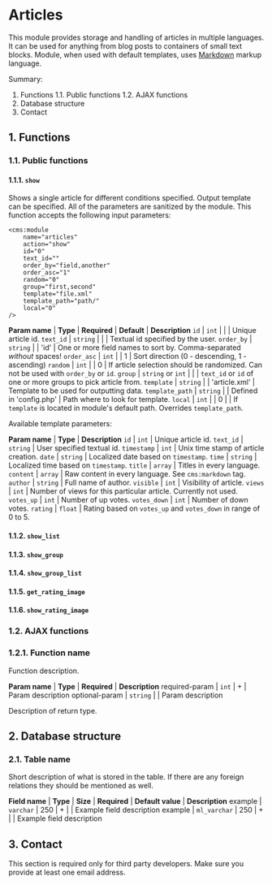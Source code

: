 # Articles

This module provides storage and handling of articles in multiple languages. It can be used for anything from
blog posts to containers of small text blocks. Module, when used with default templates, uses [Markdown][] markup
language.


Summary:

1. Functions
	1.1. Public functions
	1.2. AJAX functions
2. Database structure
3. Contact


## 1. Functions

### 1.1. Public functions

#### 1.1.1. `show`

Shows a single article for different conditions specified. Output template can be specified. All of the
parameters are sanitized by the module. This function accepts the following input parameters:

	<cms:module
		name="articles"
		action="show"
		id="0"
		text_id=""
		order_by="field,another"
		order_asc="1"
		random="0"
		group="first,second"
		template="file.xml"
		template_path="path/"
		local="0"
	/>

**Param name**  | **Type**          | **Required** | **Default**             | **Description**
`id`            | `int`             |              |                         | Unique article id.
`text_id`       | `string`          |              |                         | Textual id specified by the user.
`order_by`      | `string`          |              | 'id'                    | One or more field names to sort by. Comma-separated _without_ spaces!
`order_asc`     | `int`             |              | 1                       | Sort direction (0 - descending, 1 - ascending)
`random`        | `int`             |              | 0                       | If article selection should be randomized. Can not be used with `order_by` or `id`.
`group`         | `string` or `int` |              |                         | `text_id` or `id` of one or more groups to pick article from.
`template`      | `string`          |              | 'article.xml'           | Template to be used for outputting data.
`template_path` | `string`          |              | Defined in 'config.php' | Path where to look for template.
`local`         | `int`             |              | 0                       |  | If `template` is located in module's default path. Overrides `template_path`.


Available template parameters:

**Param name** | **Type** | **Description**
`id`           | `int`    | Unique article id.
`text_id`      | `string` | User specified textual id.
`timestamp`    | `int`    | Unix time stamp of article creation.
`date`         | `string` | Localized date based on `timestamp`.
`time`         | `string` | Localized time based on `timestamp`.
`title`        | `array`  | Titles in every language.
`content`      | `array`  | Raw content in every language. See `cms:markdown` tag.
`author`       | `string` | Full name of author.
`visible`      | `int`    | Visibility of article.
`views`        | `int`    | Number of views for this particular article. Currently not used.
`votes_up`     | `int`    | Number of up votes.
`votes_down`   | `int`    | Number of down votes.
`rating`       | `float`  | Rating based on `votes_up` and `votes_down` in range of 0 to 5.


#### 1.1.2. `show_list`
#### 1.1.3. `show_group`
#### 1.1.4. `show_group_list`
#### 1.1.5. `get_rating_image`
#### 1.1.6. `show_rating_image`


### 1.2. AJAX functions

### 1.2.1. Function name

Function description.

**Param name** | **Type** | **Required** | **Description**
required-param | `int`    | +            | Param description
optional-param | `string` |              | Param description

Description of return type.


## 2. Database structure

### 2.1. Table name

Short description of what is stored in the table. If there are any foreign relations they should be
mentioned as well.

**Field name** | **Type**     | **Size** | **Required** | **Default value** | **Description**
example        | `varchar`    | 250      | +            |                   | Example field description
example        | `ml_varchar` | 250      | +            |                   | Example field description


## 3. Contact

This section is required only for third party developers. Make sure you provide at least one email address.


[Markdown]: http://daringfireball.net/projects/markdown/syntax
